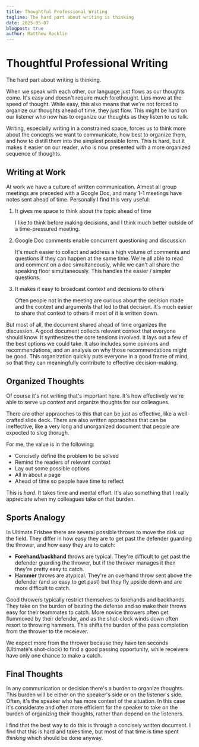 ```yaml
---
title: Thoughtful Professional Writing
tagline: The hard part about writing is thinking
date: 2025-05-07
blogpost: true
author: Matthew Rocklin
---
```


Thoughtful Professional Writing
===============================

The hard part about writing is thinking.

When we speak with each other, our language just flows as our thoughts come.
It's easy and doesn't require much forethought.  Lips move at the speed of
thought.  While easy, this also means that we're not forced to organize our
thoughts ahead of time, they just flow. This might be hard on our listener who
now has to organize our thoughts as they listen to us talk.

Writing, especially writing in a constrained space, forces us to think more
about the concepts we want to communicate, how best to organize them, and how
to distill them into the simplest possible form.  This is hard, but it makes it
easier on our reader, who is now presented with a more organized sequence of
thoughts.

Writing at Work
---------------

At work we have a culture of written communication.  Almost all group meetings
are preceded with a Google Doc, and many 1-1 meetings have notes sent ahead of
time.  Personally I find this very useful:

1.  It gives me space to think about the topic ahead of time

    I like to think before making decisions, and I think much better outside of
    a time-pressured meeting.

2.  Google Doc comments enable concurrent questioning and discussion

    It's much easier to collect and address a high volume of comments and
    questions if they can happen at the same time.  We're all able to read
    and comment on a doc simultaneously, while we can't all share the
    speaking floor simultaneously.  This handles the easier / simpler
    questions.

3.  It makes it easy to broadcast context and decisions to others

    Often people not in the meeting are curious about the decision made and the
    context and arguments that led to that decision.  It's much easier to share
    that context to others if most of it is written down.

But most of all, the document shared ahead of time organizes the discussion.
A good document collects relevant context that everyone should know.  It
synthesizes the core tensions involved.  It lays out a few of the best options
we could take.  It also includes some opinions and recommendations, and an
analysis on why those recommendations might be good.  This organization quickly
puts everyone in a good frame of mind, so that they can meaningfully contribute
to effective decision-making.

Organized Thoughts
------------------

Of course it's not writing that's important here.  It's how effectively we're
able to serve up context and organize thoughts for our colleagues.

There are other appraoches to this that can be just as effective, like a
well-crafted slide deck.  There are also written appraoches that can be
ineffective, like a very long and unorganized document that people are expected
to slog thorugh.

For me, the value is in the following:

-  Concisely define the problem to be solved
-  Remind the readers of relevant context
-  Lay out some possible options
-  All in about a page
-  Ahead of time so people have time to reflect

This is *hard*.  It takes time and mental effort.  It's also something that I
really appreciate when my colleagues take on that burden.

Sports Analogy
--------------

In Ultimate Frisbee there are several possible throws to move the disk up the
field.  They differ in how easy they are to get past the defender guarding the
thrower, and how easy they are to catch:

-  **Forehand/backhand** throws are typical.  They're difficult to get past the
   defender guarding the thrower, but if the thrower manages it then they're
   pretty easy to catch.
-  **Hammer** throws are atypical.  They're an overhand throw sent above the
   defender (and so easy to get past) but they fly upside down and are more
   difficult to catch.

Good throwers typically restrict themselves to forehands and backhands.  They
take on the burden of beating the defense and so make their throws easy for
their teammates to catch.  More novice throwers often get flummoxed by their
defender, and as the shot-clock winds down often resort to throwing hammers.
This shifts the burden of the pass completion from the thrower to the receiever.

We expect more from the thrower because they have ten seconds (Ultimate's
shot-clock) to find a good passing opportunity, while receivers have only one
chance to make a catch.

Final Thoughts
--------------

In any communication or decision there's a burden to organize thoughts.  This
burden will be either on the speaker's side or on the listener's side.  Often,
it's the speaker who has more context of the situation.  In this case it's
considerate and often more efficient for the speaker to take on the burden of
organizing their thoughts, rather than depend on the listeners.

I find that the best way to do this is through a concisely written document.  I
find that this is hard and takes time, but most of that time is time spent
*thinking* which should be done anyway.
